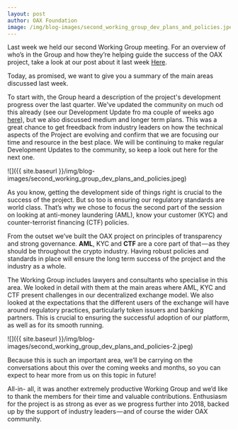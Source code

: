 ```yaml
---
layout: post
author: OAX Foundation
image: /img/blog-images/second_working_group_dev_plans_and_policies.jpeg
---
```

Last week we held our second Working Group meeting. For an overview of who’s in the Group and how they’re helping guide the success of the OAX project, take a look at our post about it last week [Here](https://medium.com/@OAX_Foundation/all-about-the-oax-working-group-70ba88aa3052). 

Today, as promised, we want to give you a summary of the main areas discussed last week.

To start with, the Group heard a description of the project's development progress over the last quarter. We've updated the community on much od this already (see our Development Update fro ma couple of weeks ago [here](https://medium.com/@OAX_Foundation/oax-code-development-update-3-b2e66a5842be)), but we also discussed medium and longer term plans. This was a great chance to get freedback from industry leaders on how the technical aspects of the Project are evolving and confirm that we are focusing our time and resource in the best place. We will be continuing to make regular Development Updates to the community, so keep a look out here for the next one. 

![]({{ site.baseurl }}/img/blog-images/second_working_group_dev_plans_and_policies.jpeg)

As you know, getting the development side of things right is crucial to the success of the project. But so too is ensuring our regulatory standards are world class. That’s why we chose to focus the second part of the session on looking at anti-money laundering (AML), know your customer (KYC) and counter-terrorist financing (CTF) policies.

From the outset we’ve built the OAX project on principles of transparency and strong governance. **AML**, KYC and **CTF** are a core part of that — as they should be throughout the crypto industry. Having robust policies and standards in place will ensure the long term success of the project and the industry as a whole.

The Working Group includes lawyers and consultants who specialise in this area. We looked in detail with them at the main areas where AML, KYC and CTF present challenges in our decentralized exchange model. We also looked at the expectations that the different users of the exchange will have around regulatory practices, particularly token issuers and banking partners. This is crucial to ensuring the successful adoption of our platform, as well as for its smooth running.

![]({{ site.baseurl }}/img/blog-images/second_working_group_dev_plans_and_policies-2.jpeg)

Because this is such an important area, we’ll be carrying on the conversations about this over the coming weeks and months, so you can expect to hear more from us on this topic in future!

All-in- all, it was another extremely productive Working Group and we’d like to thank the members for their time and valuable contributions. Enthusiasm for the project is as strong as ever as we progress further into 2018, backed up by the support of industry leaders — and of course the wider OAX community.
